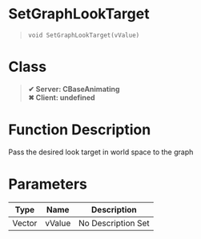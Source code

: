 # SetGraphLookTarget
> `void SetGraphLookTarget(vValue)`
# Class
> __✔ Server: CBaseAnimating__  
> __✖ Client: undefined__  
# Function Description
Pass the desired look target in world space to the graph
# Parameters
Type|Name|Description
--|--|--
Vector|vValue|No Description Set
